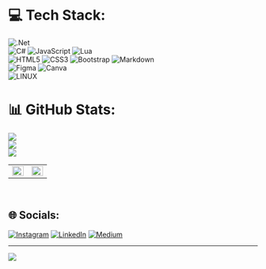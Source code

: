 # 💻 Tech Stack:
![.Net](https://img.shields.io/badge/.NET-5C2D91?style=for-the-badge&logo=.net&logoColor=white)<br/>
![C#](https://img.shields.io/badge/c%23-%23239120.svg?style=for-the-badge&logo=c-sharp&logoColor=white) ![JavaScript](https://img.shields.io/badge/javascript-%23323330.svg?style=for-the-badge&logo=javascript&logoColor=%23F7DF1E) ![Lua](https://img.shields.io/badge/lua-%232C2D72.svg?style=for-the-badge&logo=lua&logoColor=white)<br/> 
![HTML5](https://img.shields.io/badge/html5-%23E34F26.svg?style=for-the-badge&logo=html5&logoColor=white) ![CSS3](https://img.shields.io/badge/css3-%231572B6.svg?style=for-the-badge&logo=css3&logoColor=white) ![Bootstrap](https://img.shields.io/badge/bootstrap-%23563D7C.svg?style=for-the-badge&logo=bootstrap&logoColor=white) ![Markdown](https://img.shields.io/badge/markdown-%23000000.svg?style=for-the-badge&logo=markdown&logoColor=white)<br/>
![Figma](https://img.shields.io/badge/figma-%23F24E1E.svg?style=for-the-badge&logo=figma&logoColor=white) ![Canva](https://img.shields.io/badge/Canva-%2300C4CC.svg?style=for-the-badge&logo=Canva&logoColor=white)<br/>
![LINUX](https://img.shields.io/badge/Linux-FCC624?style=for-the-badge&logo=linux&logoColor=black)
# 📊 GitHub Stats:
![](https://github-readme-stats.vercel.app/api?username=uygardgn&theme=blue-green&hide_border=false&include_all_commits=true&count_private=false)<br/>
![](https://github-readme-streak-stats.herokuapp.com/?user=uygardgn&theme=blue-green&hide_border=false)<br/>
![](https://github-readme-stats.vercel.app/api/top-langs/?username=uygardgn&theme=blue-green&hide_border=false&include_all_commits=true&count_private=false&layout=compact)
<br/>
<table display="flex"><tr><td valign="top" width="50%">

<img src="https://github-readme-stats.vercel.app/api?username=uygardgn&theme=blue-green&hide_border=false&include_all_commits=true&count_private=false" align="left" style="width: 100%" />

</td><td valign="top" width="50%">

<img src="https://github-readme-streak-stats.herokuapp.com/?user=uygardgn&theme=blue-green&hide_border=false" align="left" style="width: 100%" />

</td></tr></table>  

<br/>  

## 🌐 Socials:
[![Instagram](https://img.shields.io/badge/Instagram-%23E4405F.svg?logo=Instagram&logoColor=white)](https://instagram.com/uygardgn)
[![LinkedIn](https://img.shields.io/badge/LinkedIn-%230077B5.svg?logo=linkedin&logoColor=white)](https://linkedin.com/in/uygardgn)
[![Medium](https://img.shields.io/badge/Medium-12100E?logo=medium&logoColor=white)](https://medium.com/@@uygardgn) 


---
[![](https://visitcount.itsvg.in/api?id=uygardgn&icon=3&color=3)](https://visitcount.itsvg.in)
